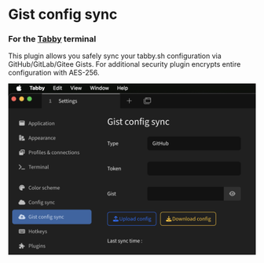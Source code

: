 # Gist config sync

### For the [Tabby](https://github.com/Eugeny/tabby) terminal

This plugin allows you safely sync your tabby.sh configuration via GitHub/GitLab/Gitee Gists.
For additional security plugin encrypts entire configuration with AES-256.

![](./screenshot.png)

